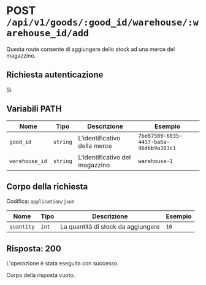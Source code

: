 # POST `/api/v1/goods/:good_id/warehouse/:warehouse_id/add`

Questa route consente di aggiungere dello stock ad una merce del magazzino.

## Richiesta autenticazione

Si.

## Variabili PATH

| Nome | Tipo | Descrizione | Esempio |
| -------------- | -------- | ------------------------------ | -------------------------------------- |
| `good_id` | `string` | L'identificativo della merce | `7be87589-6835-4437-ba6a-96d6b9a383c1` |
| `warehouse_id` | `string` | L'identificativo del magazzino | `warehouse-1` |

## Corpo della richiesta

Codifica: `application/json`

| Nome | Tipo | Descrizione | Esempio |
| ---------- | ----- | ---------------------------------- | ------- |
| `quantity` | `int` | La quantità di stock da aggiungere | `10` |

## Risposta: 200

L'operazione è stata eseguita con successo.

Corpo della risposta vuoto.
